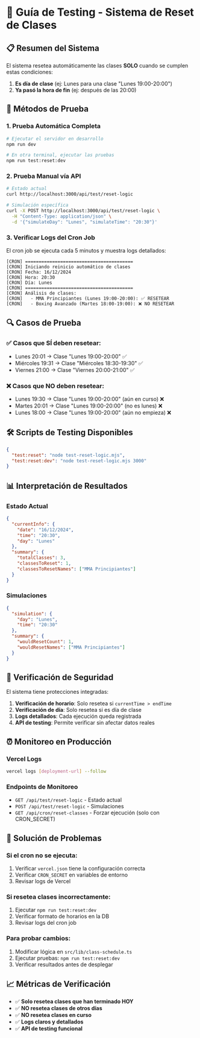 # 🧪 Guía de Testing - Sistema de Reset de Clases

## 📋 Resumen del Sistema

El sistema resetea automáticamente las clases **SOLO** cuando se cumplen estas condiciones:

1. **Es día de clase** (ej: Lunes para una clase "Lunes 19:00-20:00")
2. **Ya pasó la hora de fin** (ej: después de las 20:00)

## 🚀 Métodos de Prueba

### 1. **Prueba Automática Completa**

```bash
# Ejecutar el servidor en desarrollo
npm run dev

# En otra terminal, ejecutar las pruebas
npm run test:reset:dev
```

### 2. **Prueba Manual vía API**

```bash
# Estado actual
curl http://localhost:3000/api/test/reset-logic

# Simulación específica
curl -X POST http://localhost:3000/api/test/reset-logic \
  -H "Content-Type: application/json" \
  -d '{"simulateDay": "Lunes", "simulateTime": "20:30"}'
```

### 3. **Verificar Logs del Cron Job**

El cron job se ejecuta cada 5 minutos y muestra logs detallados:

```
[CRON] ========================================
[CRON] Iniciando reinicio automático de clases
[CRON] Fecha: 16/12/2024
[CRON] Hora: 20:30
[CRON] Día: Lunes
[CRON] ========================================
[CRON] Análisis de clases:
[CRON]   - MMA Principiantes (Lunes 19:00-20:00): ✅ RESETEAR
[CRON]   - Boxing Avanzado (Martes 18:00-19:00): ❌ NO RESETEAR
```

## 🔍 Casos de Prueba

### ✅ **Casos que SÍ deben resetear:**

- Lunes 20:01 → Clase "Lunes 19:00-20:00" ✅
- Miércoles 19:31 → Clase "Miércoles 18:30-19:30" ✅
- Viernes 21:00 → Clase "Viernes 20:00-21:00" ✅

### ❌ **Casos que NO deben resetear:**

- Lunes 19:30 → Clase "Lunes 19:00-20:00" (aún en curso) ❌
- Martes 20:01 → Clase "Lunes 19:00-20:00" (no es lunes) ❌
- Lunes 18:00 → Clase "Lunes 19:00-20:00" (aún no empieza) ❌

## 🛠️ Scripts de Testing Disponibles

```json
{
  "test:reset": "node test-reset-logic.mjs",
  "test:reset:dev": "node test-reset-logic.mjs 3000"
}
```

## 📊 Interpretación de Resultados

### **Estado Actual**

```json
{
  "currentInfo": {
    "date": "16/12/2024",
    "time": "20:30",
    "day": "Lunes"
  },
  "summary": {
    "totalClasses": 3,
    "classesToReset": 1,
    "classesToResetNames": ["MMA Principiantes"]
  }
}
```

### **Simulaciones**

```json
{
  "simulation": {
    "day": "Lunes",
    "time": "20:30"
  },
  "summary": {
    "wouldResetCount": 1,
    "wouldResetNames": ["MMA Principiantes"]
  }
}
```

## 🔐 Verificación de Seguridad

El sistema tiene protecciones integradas:

1. **Verificación de horario**: Solo resetea si `currentTime > endTime`
2. **Verificación de día**: Solo resetea si es día de clase
3. **Logs detallados**: Cada ejecución queda registrada
4. **API de testing**: Permite verificar sin afectar datos reales

## ⏰ Monitoreo en Producción

### **Vercel Logs**

```bash
vercel logs [deployment-url] --follow
```

### **Endpoints de Monitoreo**

- `GET /api/test/reset-logic` - Estado actual
- `POST /api/test/reset-logic` - Simulaciones
- `GET /api/cron/reset-classes` - Forzar ejecución (solo con CRON_SECRET)

## 🚨 Solución de Problemas

### **Si el cron no se ejecuta:**

1. Verificar `vercel.json` tiene la configuración correcta
2. Verificar `CRON_SECRET` en variables de entorno
3. Revisar logs de Vercel

### **Si resetea clases incorrectamente:**

1. Ejecutar `npm run test:reset:dev`
2. Verificar formato de horarios en la DB
3. Revisar logs del cron job

### **Para probar cambios:**

1. Modificar lógica en `src/lib/class-schedule.ts`
2. Ejecutar pruebas: `npm run test:reset:dev`
3. Verificar resultados antes de desplegar

## 📈 Métricas de Verificación

- ✅ **Solo resetea clases que han terminado HOY**
- ✅ **NO resetea clases de otros días**
- ✅ **NO resetea clases en curso**
- ✅ **Logs claros y detallados**
- ✅ **API de testing funcional**
